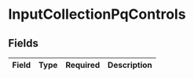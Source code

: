 # InputCollectionPqControls


## Fields

| Field       | Type        | Required    | Description |
| ----------- | ----------- | ----------- | ----------- |